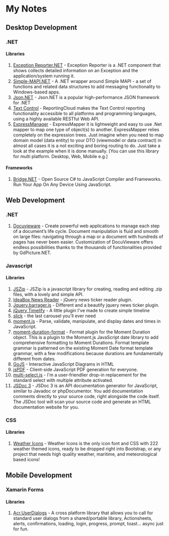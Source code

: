 # My Notes
## Desktop Development
### .NET
#### Libraries
1. [Exception Reporter.NET](https://github.com/PandaWood/ExceptionReporter.NET) - Exception Reporter is a .NET component that shows collects detailed information on an Exception and the application/system running it.
2. [Simple-MAPI.NET](https://github.com/PandaWood/Simple-MAPI.NET) - A .NET wrapper around Simple MAPI - a set of functions and related data structures to add messaging functionality to Windows-based apps.
3. [Json.NET](https://www.newtonsoft.com) - Json.NET is a popular high-performance JSON framework for .NET
4. [Text Control](https://www.textcontrol.com/) - ReportingCloud makes the Text Control reporting functionality accessible to all platforms and programming languages, using a highly available RESTful Web API.
5. [ExpressManager](http://www.expressmapper.org/) - ExpressMapper it is lightweight and easy to use .Net mapper to map one type of object(s) to another. ExpressMapper relies completely on the expression trees. Just imagine when you need to map domain model (data entity) to your DTO (viewmodel or data contract) in almost all cases it is a not exciting and boring routing to do. Just take a look at the example when it is done manually. [You can use this library for multi platform. Desktop, Web, Mobile e.g.]
#### Frameworks
1. [Bridge.NET](http://bridge.net/) - Open Source C# to JavaScript Compiler and Frameworks. Run Your App On Any Device Using JavaScript.

## Web Development
### .NET
1. [Docuvieware](http://www.docuvieware.com/) - Create powerful web applications to manage each step of a document’s life cycle. Document manipulation is fluid and smooth on large files: navigating through a map or a document with hundreds of pages has never been easier. Customization of DocuVieware offers endless possibilities thanks to the thousands of functionalities provided by GdPicture.NET.
### Javascript
#### Libraries
1. [JSZip](https://stuk.github.io/jszip/) - JSZip is a javascript library for creating, reading and editing .zip files, with a lovely and simple API.
2. [IdeaBox News Reader](http://tevratgundogdu.com/works/newsticker/index.html) - jQuery news ticker reader plugin.
3. [Jquery.barrager.js](http://yaseng.org/jquery.barrager.js/) - Different and a beautify jquery news ticker plugin.
4. [jQuery Timelify](https://github.com/Liinkiing/jquery-timelify) - A little plugin I've made to create simple timeline
5. [slick](http://kenwheeler.github.io/slick/) - the last carousel you'll ever need
6. [moment.js](https://momentjs.com/) - Parse, validate, manipulate, and display dates and times in JavaScript.
7. [moment-duration-format](https://github.com/jsmreese/moment-duration-format) - Format plugin for the Moment Duration object. This is a plugin to the Moment.js JavaScript date library to add comprehensive formatting to Moment Durations. Format template grammar is patterned on the existing Moment Date format template grammar, with a few modifications because durations are fundamentally different from dates.
8. [GoJS](https://gojs.net/) - Interactive JavaScript Diagrams in HTML
9. [jsPDF](https://github.com/MrRio/jsPDF) - Client-side JavaScript PDF generation for everyone.
10. [multi-select.js](https://github.com/lou/multi-select/) - I'm a user-friendlier drop-in replacement for the standard select with multiple attribute activated.
11. [JSDoc 3](http://usejsdoc.org) - JSDoc 3 is an API documentation generator for JavaScript, similar to Javadoc or phpDocumentor. You add documentation comments directly to your source code, right alongside the code itself. The JSDoc tool will scan your source code and generate an HTML documentation website for you.
### CSS
#### Libraries
1. [Weather Icons](http://erikflowers.github.io/weather-icons/) - Weather Icons is the only icon font and CSS with 222 weather themed icons, ready to be dropped right into Bootstrap, or any project that needs high quality weather, maritime, and meteorological based icons!
## Mobile Development
### Xamarin Forms
#### Libraries
1. [Acr.UserDialogs](https://github.com/aritchie/userdialogs) - A cross platform library that allows you to call for standard user dialogs from a shared/portable library, Actionsheets, alerts, confirmations, loading, login, progress, prompt, toast... async just for fun.
